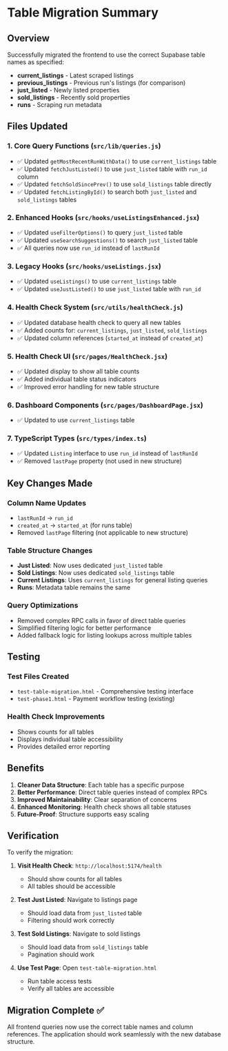 # Table Migration Summary

## Overview
Successfully migrated the frontend to use the correct Supabase table names as specified:

- **current_listings** - Latest scraped listings
- **previous_listings** - Previous run's listings (for comparison)  
- **just_listed** - Newly listed properties
- **sold_listings** - Recently sold properties
- **runs** - Scraping run metadata

## Files Updated

### 1. Core Query Functions (`src/lib/queries.js`)
- ✅ Updated `getMostRecentRunWithData()` to use `current_listings` table
- ✅ Updated `fetchJustListed()` to use `just_listed` table with `run_id` column
- ✅ Updated `fetchSoldSincePrev()` to use `sold_listings` table directly
- ✅ Updated `fetchListingById()` to search both `just_listed` and `sold_listings` tables

### 2. Enhanced Hooks (`src/hooks/useListingsEnhanced.jsx`)
- ✅ Updated `useFilterOptions()` to query `just_listed` table
- ✅ Updated `useSearchSuggestions()` to search `just_listed` table
- ✅ All queries now use `run_id` instead of `lastRunId`

### 3. Legacy Hooks (`src/hooks/useListings.jsx`)
- ✅ Updated `useListings()` to use `current_listings` table
- ✅ Updated `useJustListed()` to use `just_listed` table with `run_id`

### 4. Health Check System (`src/utils/healthCheck.js`)
- ✅ Updated database health check to query all new tables
- ✅ Added counts for: `current_listings`, `just_listed`, `sold_listings`
- ✅ Updated column references (`started_at` instead of `created_at`)

### 5. Health Check UI (`src/pages/HealthCheck.jsx`)
- ✅ Updated display to show all table counts
- ✅ Added individual table status indicators
- ✅ Improved error handling for new table structure

### 6. Dashboard Components (`src/pages/DashboardPage.jsx`)
- ✅ Updated to use `current_listings` table

### 7. TypeScript Types (`src/types/index.ts`)
- ✅ Updated `Listing` interface to use `run_id` instead of `lastRunId`
- ✅ Removed `lastPage` property (not used in new structure)

## Key Changes Made

### Column Name Updates
- `lastRunId` → `run_id`
- `created_at` → `started_at` (for runs table)
- Removed `lastPage` filtering (not applicable to new structure)

### Table Structure Changes
- **Just Listed**: Now uses dedicated `just_listed` table
- **Sold Listings**: Now uses dedicated `sold_listings` table  
- **Current Listings**: Uses `current_listings` for general listing queries
- **Runs**: Metadata table remains the same

### Query Optimizations
- Removed complex RPC calls in favor of direct table queries
- Simplified filtering logic for better performance
- Added fallback logic for listing lookups across multiple tables

## Testing

### Test Files Created
- `test-table-migration.html` - Comprehensive testing interface
- `test-phase1.html` - Payment workflow testing (existing)

### Health Check Improvements
- Shows counts for all tables
- Displays individual table accessibility
- Provides detailed error reporting

## Benefits

1. **Cleaner Data Structure**: Each table has a specific purpose
2. **Better Performance**: Direct table queries instead of complex RPCs
3. **Improved Maintainability**: Clear separation of concerns
4. **Enhanced Monitoring**: Health check shows all table statuses
5. **Future-Proof**: Structure supports easy scaling

## Verification

To verify the migration:

1. **Visit Health Check**: `http://localhost:5174/health`
   - Should show counts for all tables
   - All tables should be accessible

2. **Test Just Listed**: Navigate to listings page
   - Should load data from `just_listed` table
   - Filtering should work correctly

3. **Test Sold Listings**: Navigate to sold listings
   - Should load data from `sold_listings` table
   - Pagination should work

4. **Use Test Page**: Open `test-table-migration.html`
   - Run table access tests
   - Verify all tables are accessible

## Migration Complete ✅

All frontend queries now use the correct table names and column references. The application should work seamlessly with the new database structure.

